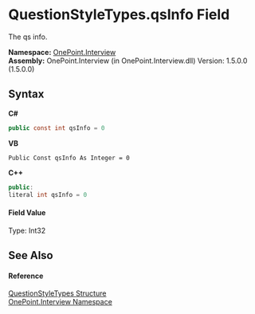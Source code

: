 # QuestionStyleTypes.qsInfo Field
 

The qs info.

**Namespace:**&nbsp;<a href="N_OnePoint_Interview">OnePoint.Interview</a><br />**Assembly:**&nbsp;OnePoint.Interview (in OnePoint.Interview.dll) Version: 1.5.0.0 (1.5.0.0)

## Syntax

**C#**<br />
``` C#
public const int qsInfo = 0
```

**VB**<br />
``` VB
Public Const qsInfo As Integer = 0
```

**C++**<br />
``` C++
public:
literal int qsInfo = 0
```


#### Field Value
Type: Int32

## See Also


#### Reference
<a href="T_OnePoint_Interview_QuestionStyleTypes">QuestionStyleTypes Structure</a><br /><a href="N_OnePoint_Interview">OnePoint.Interview Namespace</a><br />